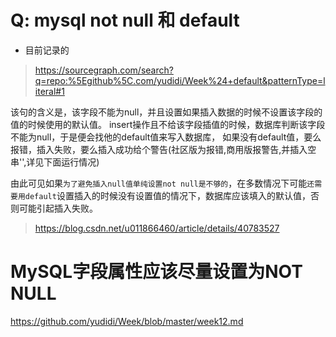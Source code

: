 
# Q: mysql not null 和 default

* 目前记录的

> https://sourcegraph.com/search?q=repo:%5Egithub%5C.com/yudidi/Week%24+default&patternType=literal#1

该句的含义是，该字段不能为null，并且设置如果插入数据的时候不设置该字段的值的时候使用的默认值。
insert操作且不给该字段插值的时候，数据库判断该字段不能为null，于是便会找他的default值来写入数据库，
如果没有default值，要么报错，插入失败，要么插入成功给个警告(社区版为报错,商用版报警告,并插入空串'',详见下面运行情况)

由此可见如果`为了避免插入null值单纯设置not null是不够的`，在多数情况下可能`还需要用default`设置插入的时候没有设置值的情况下，数据库应该填入的默认值，否则可能引起插入失败。

> https://blog.csdn.net/u011866460/article/details/40783527

# MySQL字段属性应该尽量设置为NOT NULL

https://github.com/yudidi/Week/blob/master/week12.md
